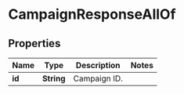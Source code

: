 

# CampaignResponseAllOf


## Properties

Name | Type | Description | Notes
------------ | ------------- | ------------- | -------------
**id** | **String** | Campaign ID. | 



